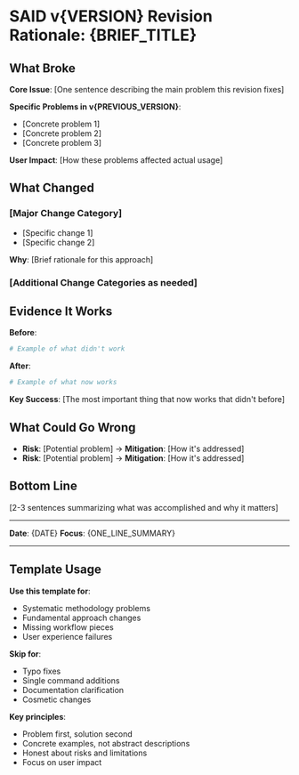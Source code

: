 # SAID v{VERSION} Revision Rationale: {BRIEF_TITLE}

## What Broke

**Core Issue**: [One sentence describing the main problem this revision fixes]

**Specific Problems in v{PREVIOUS_VERSION}**:
- [Concrete problem 1]
- [Concrete problem 2]
- [Concrete problem 3]

**User Impact**: [How these problems affected actual usage]

## What Changed

### [Major Change Category]
- [Specific change 1]
- [Specific change 2]

**Why**: [Brief rationale for this approach]

### [Additional Change Categories as needed]

## Evidence It Works

**Before**:
```bash
# Example of what didn't work
```

**After**:
```bash
# Example of what now works
```

**Key Success**: [The most important thing that now works that didn't before]

## What Could Go Wrong

- **Risk**: [Potential problem] → **Mitigation**: [How it's addressed]
- **Risk**: [Potential problem] → **Mitigation**: [How it's addressed]

## Bottom Line

[2-3 sentences summarizing what was accomplished and why it matters]

---

**Date**: {DATE}
**Focus**: {ONE_LINE_SUMMARY}

---

## Template Usage

**Use this template for**:
- Systematic methodology problems
- Fundamental approach changes
- Missing workflow pieces
- User experience failures

**Skip for**:
- Typo fixes
- Single command additions
- Documentation clarification
- Cosmetic changes

**Key principles**:
- Problem first, solution second
- Concrete examples, not abstract descriptions
- Honest about risks and limitations
- Focus on user impact